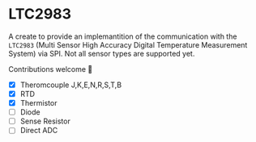 LTC2983
=======

A create to provide an implemantition of the communication with the
`LTC2983` (Multi Sensor High Accuracy Digital Temperature Measurement System) via
SPI. Not all sensor types are supported yet.

Contributions welcome 💪

- [x] Theromcouple J,K,E,N,R,S,T,B
- [x] RTD
- [x] Thermistor
- [ ] Diode
- [ ] Sense Resistor
- [ ] Direct ADC
